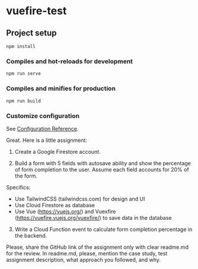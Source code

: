 # vuefire-test

## Project setup
```
npm install
```

### Compiles and hot-reloads for development
```
npm run serve
```

### Compiles and minifies for production
```
npm run build
```

### Customize configuration
See [Configuration Reference](https://cli.vuejs.org/config/).


Great. Here is a little assignment:
1. Create a Google Firestore account.

2. Build a form with 5 fields with autosave ability and show the percentage of form completion to the user. Assume each field accounts for 20% of the form.

Specifics:
- Use TailwindCSS (tailwindcss.com) for design and UI
- Use Cloud Firestore as database
- Use Vue (https://vuejs.org/) and Vuexfire (https://vuefire.vuejs.org/vuexfire/) to save data in the database

3. Write a Cloud Function event to calculate form completion percentage in the backend.

Please, share the GitHub link of the assignment only with clear readme.md for the review.
In readme.md, please, mention the case study, test assignment description, what approach you followed, and why.
